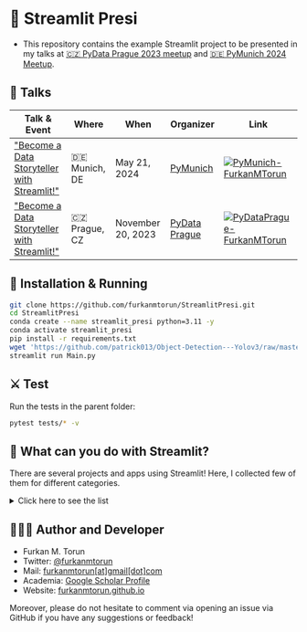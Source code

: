 # 💈 Streamlit Presi

- This repository contains the example Streamlit project to be presented in my talks at [🇨🇿 PyData Prague 2023 meetup](https://pydata.cz/) and [🇩🇪 PyMunich 2024 Meetup](https://www.meetup.com/pymunich/).

## 🚀 Talks

| Talk & Event | Where | When | Organizer | Link |
|---|---|---|---|---|
| ["Become a Data Storyteller with Streamlit!"](https://www.meetup.com/pymunich/events/299650733/) | 🇩🇪 Munich, DE   | May 21, 2024 | [PyMunich](https://www.meetup.com/pymunich/)  | [![PyMunich-FurkanMTorun](http://img.youtube.com/vi/9h9sRkm72WM/0.jpg)](http://www.youtube.com/watch?v=9h9sRkm72WM "Become a Data Storyteller with Streamlit! - Furkan M. Torun") |
| ["Become a Data Storyteller with Streamlit!"](https://www.meetup.com/pydata-prague/events/297072175/) | 🇨🇿 Prague, CZ  | November 20, 2023 | [PyData Prague](https://pydata.cz/) | [![PyDataPrague-FurkanMTorun](http://img.youtube.com/vi/zi9KgTJjnjc/0.jpg)](http://www.youtube.com/watch?v=zi9KgTJjnjc "Become a Data Storyteller with Streamlit! - Furkan M. Torun") |


## 💊 Installation & Running

```bash
git clone https://github.com/furkanmtorun/StreamlitPresi.git
cd StreamlitPresi
conda create --name streamlit_presi python=3.11 -y
conda activate streamlit_presi
pip install -r requirements.txt
wget 'https://github.com/patrick013/Object-Detection---Yolov3/raw/master/model/yolov3.weights' -O utils/yolov3.weights
streamlit run Main.py
```

## ⚔️ Test
Run the tests in the parent folder:
```bash
pytest tests/* -v 
```


## 🎈 What can you do with Streamlit?
There are several projects and apps using Streamlit! Here, I collected few of them for different categories.
<details>
  <summary>Click here to see the list</summary>
  <p><strong>Examples</strong></p>
<ul>
<li>http://omiclearn.org/</li>
<li>https://prophet.streamlit.app/</li>
<li>https://github.com/jrieke/best-of-streamlit</li>
<li>https://traingenerator.streamlit.app/</li>
</ul>
<p><strong>Dashboard:</strong></p>
<ul>
<li>https://okld-gallery.streamlit.app/?p=elements</li>
<li>https://shamiraty-streamlit-dashboard-descriptive-analytics-home-5ks7sm.streamlit.app/</li>
<li>https://similobeta2.streamlit.app/</li>
</ul>
<p><strong>NLP</strong>:</p>
<ul>
<li>https://blog.streamlit.io/build-a-chatbot-with-custom-data-sources-powered-by-llamaindex/</li>
<li>https://docs.streamlit.io/knowledge-base/tutorials/build-conversational-apps</li>
<li>https://llm-examples.streamlit.app/</li>
<li>https://streamlit.io/gallery?category=nlp-language</li>
<li>https://blog.streamlit.io/chat-with-pandas-dataframes-using-llms/</li>
</ul>
<p><strong>Image</strong>:</p>
<ul>
<li>https://github.com/whitphx/streamlit-webrtc</li>
<li>https://streamlit.io/generative-ai</li>
<li>https://github.com/CodingMantras/yolov8-streamlit-detection-tracking</li>
<li>https://generateimages.streamlit.app/</li>
</ul>  
</details>



## 👨🏻‍💻 Author and Developer
- Furkan M. Torun
- Twitter: [@furkanmtorun](https://www.twitter.com/furkanmtorun)
- Mail: [furkanmtorun[at]gmail[dot]com](mailto:furkanmtorun@gmail.com) 
- Academia: [Google Scholar Profile](https://scholar.google.com/citations?user=d5ZyOZ4AAAAJ) 
- Website: [furkanmtorun.github.io](https://furkanmtorun.github.io)

Moreover, please do not hesitate to comment via opening an issue via GitHub if you have any suggestions or feedback!

